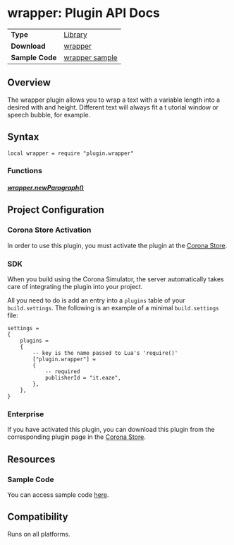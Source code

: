 
# wrapper: Plugin API Docs

|||
|:--|:--|
| __Type__             | [Library](http://docs.coronalabs.com/api/type/Library.html)
| __Download__         | [wrapper](http://store.coronalabs.com/plugin/wrapper)
| __Sample Code__      | [wrapper sample](https://github.com/sunmils/corona-wrapper-plugin-sample-code)

## Overview

The wrapper plugin allows you to wrap a text with a variable length into a desired with and height. Different text will always fit a t utorial window or speech bubble, for example.


## Syntax

	local wrapper = require "plugin.wrapper"

### Functions

##### [wrapper.newParagraph()](newParagraph.markdown)





## Project Configuration

### Corona Store Activation

In order to use this plugin, you must activate the plugin at the [Corona Store](http://store.coronalabs.com/plugin/wrapper).


### SDK

When you build using the Corona Simulator, the server automatically takes care of integrating the plugin into your project. 

All you need to do is add an entry into a `plugins` table of your `build.settings`. The following is an example of a minimal `build.settings` file:

``````
settings =
{
	plugins =
	{
		-- key is the name passed to Lua's 'require()'
		["plugin.wrapper"] =
		{
			-- required
			publisherId = "it.eaze",
		},
	},		
}
``````

### Enterprise

If you have activated this plugin, you can download this plugin from the corresponding plugin page in the [Corona Store](http://store.coronalabs.com/plugin/wrapper).



## Resources

### Sample Code

You can access sample code [here](https://github.com/sunmils/corona-wrapper-plugin-sample-code).




## Compatibility

Runs on all platforms.

